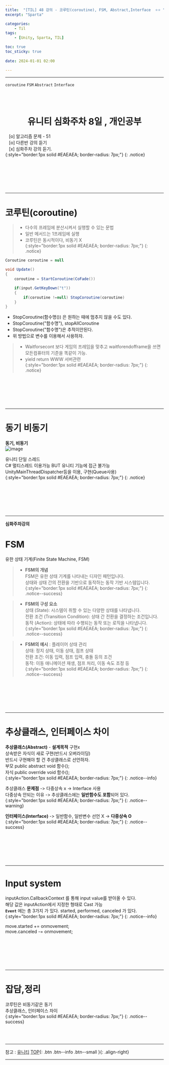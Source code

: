 ```yaml
---
title:  "[TIL] 48 강의 - 코루틴(coroutine), FSM, Abstract,Interface  ⭐⭐ "
excerpt: "Sparta"

categories:
    - Til
tags:
    - [Unity, Sparta, TIL]

toc: true
toc_sticky: true
 
date: 2024-01-01 02:00

---
```

- - -

`coroutine` `FSM` `Abstract` `Interface`

<BR><BR>


<center><H1>  유니티 심화주차 8일 , 개인공부 </H1></center>

&nbsp;&nbsp; [o] 알고리즘 문제  - 51  
&nbsp;&nbsp; [o] 다른반 강의 듣기  
&nbsp;&nbsp; [x] 심화주차 강의 듣기.  
{:style="border:1px solid #EAEAEA; border-radius: 7px;"}
{: .notice}  

<br><br><br><br><br>
- - - 

# 코루틴(coroutine)
> - 다수의 프레임에 분산시켜서 실행할 수 있는 문법  
> - 일반 메서드는 1프레임에 실행  
> - 코루틴은 동시적이다, 비동기 X  
{:style="border:1px solid #EAEAEA; border-radius: 7px;"}
{: .notice}  

<div class="notice--primary" markdown="1"> 

```c# 
Coroutine coroutine = null

void Update()
{
    coroutine = StartCoroutine(CoFade())

    if(input.GetKeyDown("t"))
    {
        if(coroutine !=null) StopCoroutine(coroutine)
    }
}

```
- StopCoroutine(함수명()) 은 원하는 때에 멈추지 않을 수도 있다.  
- StopCoroutine("함수명"), stopAllCoroutine  
- StopCoroutine("함수명")은 추적이안된다.  
- 위 방법으로 변수를 이용해서 사용하자.  

</div>

> - Waitforsecont 보다 게임의 프레임을 맞추고 waitforendofframe을 쓰면 모든컴퓨터의 기준을 똑같이 가능.  
> - yield return WWW 서버관련  
{:style="border:1px solid #EAEAEA; border-radius: 7px;"}
{: .notice}  

</div>


<br><br><br><br><br>
- - - 

# 동기 비동기

**동기, 비동기**  
![image](https://github.com/levell1/levell1.github.io/assets/96651722/8ff085aa-b01b-4653-8662-1fc88858d0ba)

유니티 단일 스레드  
C# 멀티스레드 이용가능 BUT 유니티 기능에 접근 불가능  
UnityMainThreadDispatcher등을 이용, 구현(Queue사용)  
{:style="border:1px solid #EAEAEA; border-radius: 7px;"}
{: .notice}  

<br><br><br><br><br>
- - - 

**심화주차강의**  
# FSM
유한 상태 기계(Finite State Machine, FSM)  

> - **FSM의 개념**  
> FSM은 유한 상태 기계를 나타내는 디자인 패턴입니다.  
> 상태와 상태 간의 전환을 기반으로 동작하는 동작 기반 시스템입니다.  
{:style="border:1px solid #EAEAEA; border-radius: 7px;"}
{: .notice--success}  

> - **FSM의 구성 요소**  
> 상태 (State): 시스템이 취할 수 있는 다양한 상태를 나타냅니다.  
> 전환 조건 (Transition Condition): 상태 간 전환을 결정하는 조건입니다.  
> 동작 (Action): 상태에 따라 수행되는 동작 또는 로직을 나타냅니다.  
{:style="border:1px solid #EAEAEA; border-radius: 7px;"}
{: .notice--success}  

> - **FSM의 예시** : 플레이어 상태 관리  
> 상태: 정지 상태, 이동 상태, 점프 상태  
> 전환 조건: 이동 입력, 점프 입력, 충돌 등의 조건  
> 동작: 이동 애니메이션 재생, 점프 처리, 이동 속도 조정 등  
{:style="border:1px solid #EAEAEA; border-radius: 7px;"}
{: .notice--success}  

<br><br><br><br><br>
- - - 

# 추상클래스, 인터페이스 차이

**추상클래스(Abstract)** - **설계목적** 구현x  
상속받은 자식이 새로 구현(반드시 오버라이딩)  
반드시 구현해야 할 건 추상클래스로 선언하자.  
부모 public abstract void 함수();  
자식 public override void 함수();  
{:style="border:1px solid #EAEAEA; border-radius: 7px;"}
{: .notice--info} 

추상클래스 **문제점**  -> 다중상속 x -> Interface 사용  
다중상속 안되는 이유 -> 추상클래스에는 **일반함수도 포함**되어 있다.  
{:style="border:1px solid #EAEAEA; border-radius: 7px;"}
{: .notice--warning} 

**인터페이스(Interface)** -> 일반함수, 일반변수 선언 X -> **다중상속 O**  
{:style="border:1px solid #EAEAEA; border-radius: 7px;"}
{: .notice--success} 

<br><br><br><br><br>
- - - 

# Input system 
inputAction.CallbackContext 를 통해 input value를 받아올 수 있다.  
해당 값은 inputAction에서 지정한 형태로 Cast 가능  
**`Event`** 에는 총 3가지 가 있다. started, performed, canceled 가 있다.   
{:style="border:1px solid #EAEAEA; border-radius: 7px;"}
{: .notice--info}

move.started += onmovement;   
move.canceled -= onmovement;  


<br><br><br><br><br>
- - - 

# 잡담,정리
코루틴은 비동기같은 동기  
추상클래스, 인터페이스 차이  
{:style="border:1px solid #EAEAEA; border-radius: 7px;"}
{: .notice--success}  

<br><br>
- - -

참고 : [유니티](https://docs.unity3d.com/kr/)
[TOP](#){: .btn .btn--info .btn--small }{: .align-right}
<br>
- - -
